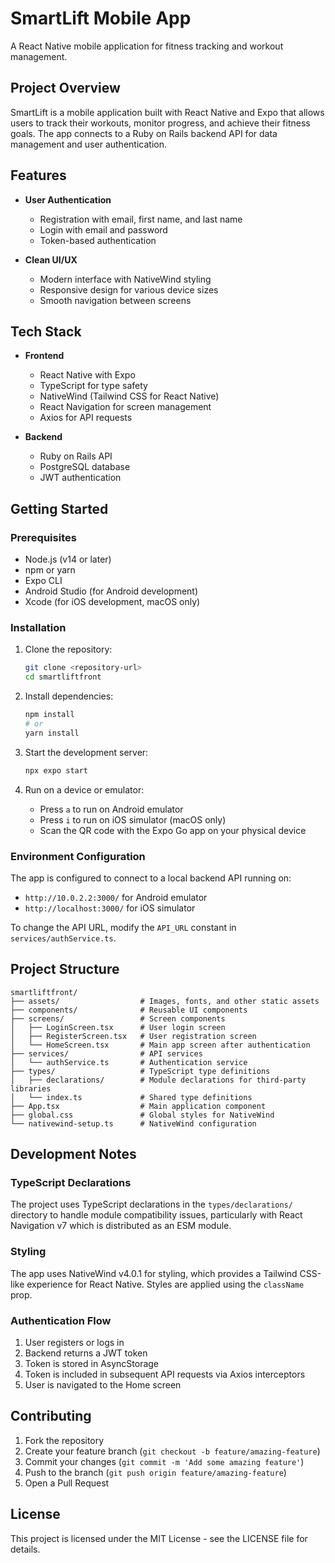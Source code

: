 # SmartLift Mobile App

A React Native mobile application for fitness tracking and workout management.

## Project Overview

SmartLift is a mobile application built with React Native and Expo that allows users to track their workouts, monitor progress, and achieve their fitness goals. The app connects to a Ruby on Rails backend API for data management and user authentication.

## Features

- **User Authentication**
  - Registration with email, first name, and last name
  - Login with email and password
  - Token-based authentication

- **Clean UI/UX**
  - Modern interface with NativeWind styling
  - Responsive design for various device sizes
  - Smooth navigation between screens

## Tech Stack

- **Frontend**
  - React Native with Expo
  - TypeScript for type safety
  - NativeWind (Tailwind CSS for React Native)
  - React Navigation for screen management
  - Axios for API requests

- **Backend**
  - Ruby on Rails API
  - PostgreSQL database
  - JWT authentication

## Getting Started

### Prerequisites

- Node.js (v14 or later)
- npm or yarn
- Expo CLI
- Android Studio (for Android development)
- Xcode (for iOS development, macOS only)

### Installation

1. Clone the repository:
   ```bash
   git clone <repository-url>
   cd smartliftfront
   ```

2. Install dependencies:
   ```bash
   npm install
   # or
   yarn install
   ```

3. Start the development server:
   ```bash
   npx expo start
   ```

4. Run on a device or emulator:
   - Press `a` to run on Android emulator
   - Press `i` to run on iOS simulator (macOS only)
   - Scan the QR code with the Expo Go app on your physical device

### Environment Configuration

The app is configured to connect to a local backend API running on:
- `http://10.0.2.2:3000/` for Android emulator
- `http://localhost:3000/` for iOS simulator

To change the API URL, modify the `API_URL` constant in `services/authService.ts`.

## Project Structure

```
smartliftfront/
├── assets/                  # Images, fonts, and other static assets
├── components/              # Reusable UI components
├── screens/                 # Screen components
│   ├── LoginScreen.tsx      # User login screen
│   ├── RegisterScreen.tsx   # User registration screen
│   └── HomeScreen.tsx       # Main app screen after authentication
├── services/                # API services
│   └── authService.ts       # Authentication service
├── types/                   # TypeScript type definitions
│   ├── declarations/        # Module declarations for third-party libraries
│   └── index.ts             # Shared type definitions
├── App.tsx                  # Main application component
├── global.css               # Global styles for NativeWind
└── nativewind-setup.ts      # NativeWind configuration
```

## Development Notes

### TypeScript Declarations

The project uses TypeScript declarations in the `types/declarations/` directory to handle module compatibility issues, particularly with React Navigation v7 which is distributed as an ESM module.

### Styling

The app uses NativeWind v4.0.1 for styling, which provides a Tailwind CSS-like experience for React Native. Styles are applied using the `className` prop.

### Authentication Flow

1. User registers or logs in
2. Backend returns a JWT token
3. Token is stored in AsyncStorage
4. Token is included in subsequent API requests via Axios interceptors
5. User is navigated to the Home screen

## Contributing

1. Fork the repository
2. Create your feature branch (`git checkout -b feature/amazing-feature`)
3. Commit your changes (`git commit -m 'Add some amazing feature'`)
4. Push to the branch (`git push origin feature/amazing-feature`)
5. Open a Pull Request

## License

This project is licensed under the MIT License - see the LICENSE file for details.
